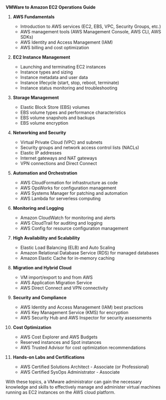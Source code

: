 **VMWare to Amazon EC2 Operations Guide** 

1. **AWS Fundamentals**
   - Introduction to AWS services (EC2, EBS, VPC, Security Groups, etc.)
   - AWS management tools (AWS Management Console, AWS CLI, AWS SDKs)
   - AWS Identity and Access Management (IAM)
   - AWS billing and cost optimization

2. **EC2 Instance Management**
   - Launching and terminating EC2 instances
   - Instance types and sizing
   - Instance metadata and user data
   - Instance lifecycle (start, stop, reboot, terminate)
   - Instance status monitoring and troubleshooting

3. **Storage Management**
   - Elastic Block Store (EBS) volumes
   - EBS volume types and performance characteristics
   - EBS volume snapshots and backups
   - EBS volume encryption

4. **Networking and Security**
   - Virtual Private Cloud (VPC) and subnets
   - Security groups and network access control lists (NACLs)
   - Elastic IP addresses
   - Internet gateways and NAT gateways
   - VPN connections and Direct Connect

5. **Automation and Orchestration**
   - AWS CloudFormation for infrastructure as code
   - AWS OpsWorks for configuration management
   - AWS Systems Manager for patching and automation
   - AWS Lambda for serverless computing

6. **Monitoring and Logging**
   - Amazon CloudWatch for monitoring and alerts
   - AWS CloudTrail for auditing and logging
   - AWS Config for resource configuration management

7. **High Availability and Scalability**
   - Elastic Load Balancing (ELB) and Auto Scaling
   - Amazon Relational Database Service (RDS) for managed databases
   - Amazon Elastic Cache for in-memory caching

8. **Migration and Hybrid Cloud**
   - VM import/export to and from AWS
   - AWS Application Migration Service
   - AWS Direct Connect and VPN connectivity

9. **Security and Compliance**
   - AWS Identity and Access Management (IAM) best practices
   - AWS Key Management Service (KMS) for encryption
   - AWS Security Hub and AWS Inspector for security assessments

10. **Cost Optimization**
    - AWS Cost Explorer and AWS Budgets
    - Reserved instances and Spot instances
    - AWS Trusted Advisor for cost optimization recommendations

11. **Hands-on Labs and Certifications**
    - AWS Certified Solutions Architect - Associate (or Professional)
    - AWS Certified SysOps Administrator - Associate

With these topics, a VMware administrator can gain the necessary knowledge and skills to effectively manage and administer virtual machines running as EC2 instances on the AWS cloud platform. 